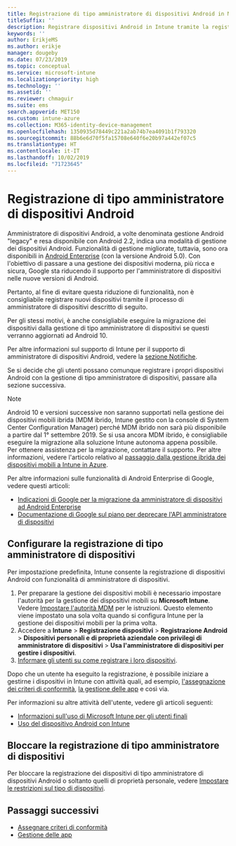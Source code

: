 ```yaml
---
title: Registrazione di tipo amministratore di dispositivi Android in Microsoft Intune
titleSuffix: ''
description: Registrare dispositivi Android in Intune tramite la registrazione di tipo amministratore di dispositivi.
keywords: ''
author: ErikjeMS
ms.author: erikje
manager: dougeby
ms.date: 07/23/2019
ms.topic: conceptual
ms.service: microsoft-intune
ms.localizationpriority: high
ms.technology: ''
ms.assetid: ''
ms.reviewer: chmaguir
ms.suite: ems
search.appverid: MET150
ms.custom: intune-azure
ms.collection: M365-identity-device-management
ms.openlocfilehash: 1350935d78449c221a2ab74b7ea4091b1f793320
ms.sourcegitcommit: 88b6e6d70f5fa15708e640f6e20b97a442ef07c5
ms.translationtype: HT
ms.contentlocale: it-IT
ms.lasthandoff: 10/02/2019
ms.locfileid: "71723645"
---
```

# <a name="android-device-administrator-enrollment"></a>Registrazione di tipo amministratore di dispositivi Android

Amministratore di dispositivi Android, a volte denominata gestione Android "legacy" e resa disponibile con Android 2.2, indica una modalità di gestione dei dispositivi Android. Funzionalità di gestione migliorate, tuttavia, sono ora disponibili in [Android Enterprise](https://www.android.com/enterprise/management/) (con la versione Android 5.0). Con l'obiettivo di passare a una gestione dei dispositivi moderna, più ricca e sicura, Google sta riducendo il supporto per l'amministratore di dispositivi nelle nuove versioni di Android.

Pertanto, al fine di evitare questa riduzione di funzionalità, non è consigliabile registrare nuovi dispositivi tramite il processo di amministratore di dispositivi descritto di seguito.

Per gli stessi motivi, è anche consigliabile eseguire la migrazione dei dispositivi dalla gestione di tipo amministratore di dispositivi se questi verranno aggiornati ad Android 10. 

Per altre informazioni sul supporto di Intune per il supporto di amministratore di dispositivi Android, vedere la [sezione Notifiche](../fundamentals/whats-new.md#decreasing-support-for-android-device-administrator).

Se si decide che gli utenti possano comunque registrare i propri dispositivi Android con la gestione di tipo amministratore di dispositivi, passare alla sezione successiva.  


> [!Note]  
> Android 10 e versioni successive non saranno supportati nella gestione dei dispositivi mobili ibrida (MDM ibrido, Intune gestito con la console di System Center Configuration Manager) perché MDM ibrido non sarà più disponibile a partire dal 1° settembre 2019. Se si usa ancora MDM ibrido, è consigliabile eseguire la migrazione alla soluzione Intune autonoma appena possibile. Per ottenere assistenza per la migrazione, contattare il supporto. Per altre informazioni, vedere l'articolo relativo al [passaggio dalla gestione ibrida dei dispositivi mobili a Intune in Azure](https://aka.ms/hybrid_notification).

Per altre informazioni sulle funzionalità di Android Enterprise di Google, vedere questi articoli:
- [Indicazioni di Google per la migrazione da amministratore di dispositivi ad Android Enterprise](http://static.googleusercontent.com/media/android.com/en/enterprise/static/2016/pdfs/enterprise/Android-Enterprise-Migration-Bluebook_2019.pdf)
- [Documentazione di Google sul piano per deprecare l'API amministratore di dispositivi](https://developers.google.com/android/work/device-admin-deprecation)


## <a name="set-up-device-administrator-enrollment"></a>Configurare la registrazione di tipo amministratore di dispositivi

Per impostazione predefinita, Intune consente la registrazione di dispositivi Android con funzionalità di amministratore di dispositivi.

1. Per preparare la gestione dei dispositivi mobili è necessario impostare l'autorità per la gestione dei dispositivi mobili su **Microsoft Intune**. Vedere [Impostare l'autorità MDM](../fundamentals/mdm-authority-set.md) per le istruzioni. Questo elemento viene impostato una sola volta quando si configura Intune per la gestione dei dispositivi mobili per la prima volta.
2. Accedere a **Intune** > **Registrazione dispositivi** > **Registrazione Android** > **Dispositivi personali e di proprietà aziendale con privilegi di amministratore di dispositivi** > **Usa l'amministratore di dispositivi per gestire i dispositivi**.
3. [Informare gli utenti su come registrare i loro dispositivi](/intune-user-help/enroll-your-device-in-intune-android).  

Dopo che un utente ha eseguito la registrazione, è possibile iniziare a gestirne i dispositivi in Intune con attività quali, ad esempio, [l'assegnazione dei criteri di conformità](../protect/compliance-policy-create-android.md), [la gestione delle app](../apps/app-management.md) e così via.

Per informazioni su altre attività dell'utente, vedere gli articoli seguenti:
- [Informazioni sull'uso di Microsoft Intune per gli utenti finali](../fundamentals/end-user-educate.md)
- [Uso del dispositivo Android con Intune](https://docs.microsoft.com/intune-user-help/using-your-android-device-with-intune)


## <a name="block-device-administrator-enrollment"></a>Bloccare la registrazione di tipo amministratore di dispositivi
Per bloccare la registrazione dei dispositivi di tipo amministratore di dispositivi Android o soltanto quelli di proprietà personale, vedere [Impostare le restrizioni sul tipo di dispositivi](enrollment-restrictions-set.md).



## <a name="next-steps"></a>Passaggi successivi
- [Assegnare criteri di conformità](../protect/compliance-policy-create-android.md)
- [Gestione delle app](../apps/app-management.md)